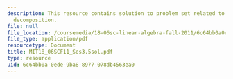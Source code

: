 ```yaml
---
description: This resource contains solution to problem set related to singular value
  decomposition.
file: null
file_location: /coursemedia/18-06sc-linear-algebra-fall-2011/6c64bb0a0ede9ba88977078db4563ea0_MIT18_06SCF11_Ses3.5sol.pdf
file_type: application/pdf
resourcetype: Document
title: MIT18_06SCF11_Ses3.5sol.pdf
type: resource
uid: 6c64bb0a-0ede-9ba8-8977-078db4563ea0
---
```

